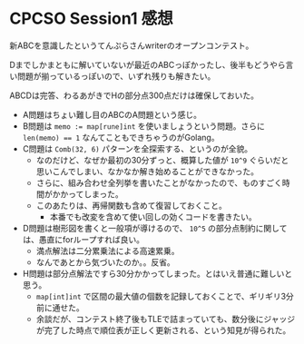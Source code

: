 # CPCSO Session1 感想

新ABCを意識したというてんぷらさんwriterのオープンコンテスト。

Dまでしかまともに解いていないが最近のABCっぽかったし、後半もどうやら言い問題が揃っているっぽいので、いずれ残りも解きたい。

ABCDは完答、わるあがきでHの部分点300点だけは確保しておいた。

- A問題はちょい難し目のABCのA問題という感じ。
- B問題は `memo := map[rune]int` を使いましょうという問題。さらに `len(memo) == 1` なんてこともできちゃうのがGolang。
- C問題は `Comb(32, 6)` パターンを全探索する、というのが全貌。
  - なのだけど、なぜか最初の30分ずっと、概算した値が `10^9` ぐらいだと思いこんでしまい、なかなか解き始めることができなかった。
  - さらに、組み合わせ全列挙を書いたことがなかったので、ものすごく時間がかかってしまった。
  - このあたりは、再帰関数も含めて復習しておくこと。
    - 本番でも改変を含めて使い回しの効くコードを書きたい。
- D問題は樹形図を書くと一般項が導けるので、 `10^5` の部分点制約に関しては、愚直にforループすれば良い。
  - 満点解法は二分累乗法による高速累乗。
  - なんであとから気づいたのか。。反省。
- H問題は部分点解法ですら30分かかってしまった。とはいえ普通に難しいと思う。
  - `map[int]int` で区間の最大値の個数を記録しておくことで、ギリギリ3分前に通せた。
  - 余談だが、コンテスト終了後もTLEで詰まっていても、数分後にジャッジが完了した時点で順位表が正しく更新される、という知見が得られた。

